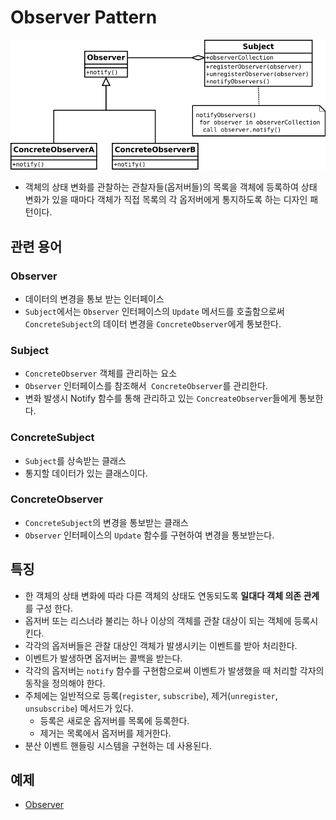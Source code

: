 # Observer Pattern
![observer](ObserverPattern.jpg)

- 객체의 상태 변화를 관찰하는 관찰자들(옵저버들)의 목록을 객체에 등록하여 상태 변화가 있을 때마다 객체가 직접 목록의 각 옵저버에게 통지하도록 하는 디자인 패턴이다.

## 관련 용어
### Observer
- 데이터의 변경을 통보 받는 인터페이스
- `Subject`에서는 `Observer` 인터페이스의 `Update` 메서드를 호출함으로써 `ConcreteSubject`의 데이터 변경을 `ConcreteObserver`에게 통보한다.

### Subject
- `ConcreteObserver` 객체를 관리하는 요소
- `Observer` 인터페이스를 참조해서` ConcreteObserver`를 관리한다.
- 변화 발생시 Notify 함수를 통해 관리하고 있는 `ConcreateObserver`들에게 통보한다.

### ConcreteSubject
- `Subject`를 상속받는 클래스
- 통지할 데이터가 있는 클래스이다.

### ConcreteObserver
- `ConcreteSubject`의 변경을 통보받는 클래스
- `Observer` 인터페이스의 `Update` 함수를 구현하여 변경을 통보받는다.

## 특징
- 한 객체의 상태 변화에 따라 다른 객체의 상태도 연동되도록 **일대다 객체 의존 관계**를 구성 한다.
- 옵저버 또는 리스너라 불리는 하나 이상의 객체를 관찰 대상이 되는 객체에 등록시킨다.
- 각각의 옵저버들은 관찰 대상인 객체가 발생시키는 이벤트를 받아 처리한다.
- 이벤트가 발생하면 옵저버는 콜백을 받는다. 
- 각각의 옵저버는 `notify` 함수를 구현함으로써 이벤트가 발생했을 때 처리할 각자의 동작을 정의해야 한다.
- 주체에는 일반적으로 등록(`register`, `subscribe`), 제거(`unregister`, `unsubscribe`) 메서드가 있다.
  - 등록은 새로운 옵저버를 목록에 등록한다.
  - 제거는 목록에서 옵저버를 제거한다.
- 분산 이벤트 핸들링 시스템을 구현하는 데 사용된다.

## 예제
- [Observer](/BehavioralPattern/Observer/observer.cpp)